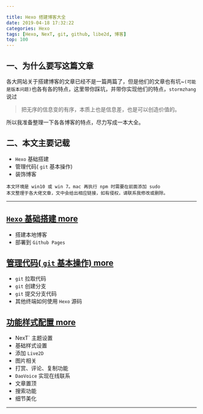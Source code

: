 ```yaml
---

title: Hexo 搭建博客大全
date: 2019-04-18 17:32:22
categories: Hexo
tags: [Hexo, NexT, git, github, libe2d, 博客]
top: 100
---
```

## 一、为什么要写这篇文章

各大网站关于搭建博客的文章已经不是一篇两篇了，但是他们的文章也有坑~`(可能是版本问题)`也各有各的特点，这里带你踩坑，并带你实现他们的特点，`stormzhang` 说过

> 把无序的信息变的有序，本质上也是信息差，也是可以创造价值的。

所以我准备整理一下各各博客的特点，尽力写成一本大全。

## 二、本文主要记载

* `Hexo` 基础搭建
* 管理代码( `git` 基本操作)
* 装饰博客
```
本文环境是 win10 或 win 7。mac 再执行 npm 时需要在前面添加 sudo
本文整理于各大佬文章，文中会给出相应链接，如有侵权，请联系我修改或删除。
```

---

<!--more-->

## [`Hexo` 基础搭建 more](https://calmcenter.github.io/Hexo%20%E5%9F%BA%E7%A1%80%E6%90%AD%E5%BB%BA/)

- 搭建本地博客
- 部署到 `Github Pages`

## [管理代码( `git` 基本操作) more](https://calmcenter.github.io/Hexo%20%E7%AE%A1%E7%90%86%E4%BB%A3%E7%A0%81/)

- `git` 拉取代码
- `git` 创建分支
- `git` 提交分支代码
- 其他终端如何使用 `Hexo` 源码

## [功能样式配置 more](https://calmcenter.github.io/Hexo%20%E5%8A%9F%E8%83%BD%E6%A0%B7%E5%BC%8F%E9%85%8D%E7%BD%AE/)

- NexT` 主题设置
- 基础样式设置
- 添加 `Live2D` 
- 图片相关
- 打赏、评论、复制功能
- `DaoVoice` 实现在线联系
- 文章置顶
- 搜索功能
- 细节美化

------

